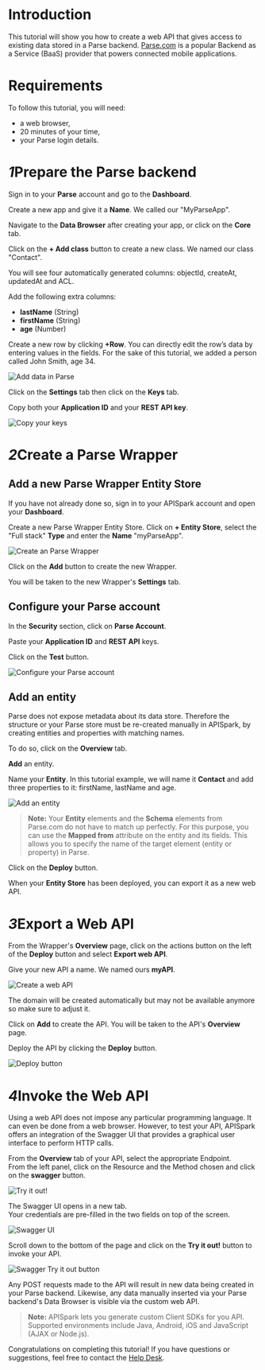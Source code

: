 # Introduction

This tutorial will show you how to create a web API that gives access to existing data stored in a Parse backend.
<a href="http://Parse.com/" target="_blank">Parse.com</a> is a popular Backend as a Service (BaaS) provider that powers connected mobile applications.

<h1 class="iconed" id="toc_0"><i class="fa fa-flag-checkered"></i>Requirements</h1>

To follow this tutorial, you will need:

*   a web browser,
*   20 minutes of your time,
*   your Parse login details.

<h1 class="numbered" id="toc_1"><i>1</i>Prepare the Parse backend</h1>

Sign in to your **Parse** account and go to the **Dashboard**.

Create a new app and give it a **Name**. We called our "MyParseApp".

Navigate to the **Data Browser** after creating your app, or click on the **Core** tab.

Click on the **+ Add class** button to create a new class. We named our class "Contact".

You will see four automatically generated columns: objectId, createAt, updatedAt and ACL.

Add the following extra columns:

*   **lastName** (String)
*   **firstName** (String)
*   **age** (Number)

Create a new row by clicking **+Row**. You can directly edit the row’s data by entering values in the fields. For the sake of this
	tutorial, we added a person called John Smith, age 34.

![Add data in Parse](images/add-parse-data.png "Add data in Parse")

Click on the **Settings** tab then click on the **Keys** tab.

Copy both your **Application ID** and your **REST API key**.

![Copy your keys](images/parse-app-keys.png "Copy your keys")

<h1 class="numbered" id="toc_2"><i>2</i>Create a Parse Wrapper</h1>

## Add a new Parse Wrapper Entity Store

If you have not already done so, sign in to your APISpark account and open your **Dashboard**.

Create a new Parse Wrapper Entity Store. Click on **+ Entity Store**, select the "Full stack" **Type** and enter the **Name** "myParseApp".

![Create an Parse Wrapper](images/create-parse-wrapper.png "Create an Parse Wrapper")

Click on the **Add** button to create the new Wrapper.

You will be taken to the new Wrapper's **Settings** tab.

## Configure your Parse account

In the **Security** section, click on **Parse Account**.

Paste your **Application ID** and **REST API** keys.

Click on the **Test** button.

![Configure your Parse account](images/configure-parse-account.jpg "Configure your Parse account")

## Add an entity

Parse does not expose metadata about its data store. Therefore the structure or your Parse store must be re-created manually in APISpark, by creating entities and properties with matching names.

To do so, click on the **Overview** tab.

**Add** an entity.

Name your **Entity**. In this tutorial example, we will name it **Contact** and add three properties to it: firstName, lastName and age.

![Add an entity](images/add-parse-entity.jpg "Add an entity")

>**Note:** Your **Entity** elements and the **Schema** elements from Parse.com do not have to match up perfectly. For this purpose, you can
	use the **Mapped from** attribute on the entity and its fields. This allows you to specify the name of the target element (entity or property) in Parse.

Click on the **Deploy** button.

When your **Entity Store** has been deployed, you can export it as a new web API.

<h1 class="numbered" id="toc_3"><i>3</i>Export a Web API</h1>

From the Wrapper's **Overview** page, click on the actions button on the left of the **Deploy** button and select **Export web API**.

Give your new API a name. We named ours **myAPI**.

![Create a web API](images/parse-export-web-api.jpg "Create a web API")

The domain will be created automatically but may not be available anymore so make sure to adjust it.

Click on **Add** to create the API. You will be taken to the API's **Overview** page.

Deploy the API by clicking the **Deploy** button.

![Deploy button](images/deploy-button2.jpg "Deploy button")

<h1 class="numbered" id="toc_4"><i>4</i>Invoke the Web API</h1>

Using a web API does not impose any particular programming language. It can even be done from a web browser. However, to test your API, APISpark offers an integration of the Swagger UI that provides a graphical user interface to perform HTTP calls.

From the **Overview** tab of your API, select the appropriate Endpoint.  
From the left panel, click on the Resource and the Method chosen and click on the **swagger** button.

![Try it out!](images/06swagger-button.jpg "Try it out!")

The Swagger UI opens in a new tab.  
Your credentials are pre-filled in the two fields on top of the screen.

![Swagger UI](images/06swagger-ui.jpg "Swagger UI")

Scroll down to the bottom of the page and click on the **Try it out!** button to invoke your API.

![Swagger Try it out button](images/06swagger-try-it-out-button.jpg "Swagger Try it out button")

Any POST requests made to the API will result in new data being created in your Parse backend. Likewise, any data manually inserted via your Parse backend's Data Browser is visible via the custom web API.

>**Note:** APISpark lets you generate custom Client SDKs for you API. Supported environments include Java, Android, iOS and JavaScript (AJAX or Node.js).

Congratulations on completing this tutorial! If you have questions or suggestions, feel free to contact the <a href="http://support.restlet.com/" target="_blank">Help Desk</a>.
